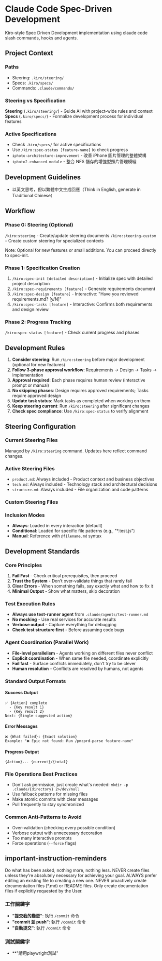# Claude Code Spec-Driven Development

Kiro-style Spec Driven Development implementation using claude code slash commands, hooks and
agents.

## Project Context

### Paths

- Steering: `.kiro/steering/`
- Specs: `.kiro/specs/`
- Commands: `.claude/commands/`

### Steering vs Specification

**Steering** (`.kiro/steering/`) - Guide AI with project-wide rules and context **Specs**
(`.kiro/specs/`) - Formalize development process for individual features

### Active Specifications

- Check `.kiro/specs/` for active specifications
- Use `/kiro:spec-status [feature-name]` to check progress
- `iphoto-architecture-improvement` - 改善 iPhone 圖片管理的整體架構
- `iphoto2-enhanced-module` - 整合 NFS 儲存的增強型照片管理模組

## Development Guidelines

- 以英文思考，但以繁體中文生成回應（Think in English, generate in Traditional Chinese）

## Workflow

### Phase 0: Steering (Optional)

`/kiro:steering` - Create/update steering documents `/kiro:steering-custom` - Create custom steering
for specialized contexts

Note: Optional for new features or small additions. You can proceed directly to spec-init.

### Phase 1: Specification Creation

1. `/kiro:spec-init [detailed description]` - Initialize spec with detailed project description
2. `/kiro:spec-requirements [feature]` - Generate requirements document
3. `/kiro:spec-design [feature]` - Interactive: "Have you reviewed requirements.md? [y/N]"
4. `/kiro:spec-tasks [feature]` - Interactive: Confirms both requirements and design review

### Phase 2: Progress Tracking

`/kiro:spec-status [feature]` - Check current progress and phases

## Development Rules

1. **Consider steering**: Run `/kiro:steering` before major development (optional for new features)
2. **Follow 3-phase approval workflow**: Requirements → Design → Tasks → Implementation
3. **Approval required**: Each phase requires human review (interactive prompt or manual)
4. **No skipping phases**: Design requires approved requirements; Tasks require approved design
5. **Update task status**: Mark tasks as completed when working on them
6. **Keep steering current**: Run `/kiro:steering` after significant changes
7. **Check spec compliance**: Use `/kiro:spec-status` to verify alignment

## Steering Configuration

### Current Steering Files

Managed by `/kiro:steering` command. Updates here reflect command changes.

### Active Steering Files

- `product.md`: Always included - Product context and business objectives
- `tech.md`: Always included - Technology stack and architectural decisions
- `structure.md`: Always included - File organization and code patterns

### Custom Steering Files

<!-- Added by /kiro:steering-custom command -->
<!-- Format:
- `filename.md`: Mode - Pattern(s) - Description
  Mode: Always|Conditional|Manual
  Pattern: File patterns for Conditional mode
-->

### Inclusion Modes

- **Always**: Loaded in every interaction (default)
- **Conditional**: Loaded for specific file patterns (e.g., "\*.test.js")
- **Manual**: Reference with `@filename.md` syntax

## Development Standards

### Core Principles

1. **Fail Fast** - Check critical prerequisites, then proceed
2. **Trust the System** - Don't over-validate things that rarely fail
3. **Clear Errors** - When something fails, say exactly what and how to fix it
4. **Minimal Output** - Show what matters, skip decoration

### Test Execution Rules

- **Always use test-runner agent** from `.claude/agents/test-runner.md`
- **No mocking** - Use real services for accurate results
- **Verbose output** - Capture everything for debugging
- **Check test structure first** - Before assuming code bugs

### Agent Coordination (Parallel Work)

- **File-level parallelism** - Agents working on different files never conflict
- **Explicit coordination** - When same file needed, coordinate explicitly
- **Fail fast** - Surface conflicts immediately, don't try to be clever
- **Human resolution** - Conflicts are resolved by humans, not agents

### Standard Output Formats

#### Success Output

```
✅ {Action} complete
  - {Key result 1}
  - {Key result 2}
Next: {Single suggested action}
```

#### Error Messages

```
❌ {What failed}: {Exact solution}
Example: "❌ Epic not found: Run /pm:prd-parse feature-name"
```

#### Progress Output

```
{Action}... {current}/{total}
```

### File Operations Best Practices

- Don't ask permission, just create what's needed: `mkdir -p .claude/{directory} 2>/dev/null`
- Use fallback patterns for missing files
- Make atomic commits with clear messages
- Pull frequently to stay synchronized

### Common Anti-Patterns to Avoid

- Over-validation (checking every possible condition)
- Verbose output with unnecessary decoration
- Too many interactive prompts
- Force operations (`--force` flags)

## important-instruction-reminders

Do what has been asked; nothing more, nothing less. NEVER create files unless they're absolutely
necessary for achieving your goal. ALWAYS prefer editing an existing file to creating a new one.
NEVER proactively create documentation files (\*.md) or README files. Only create documentation
files if explicitly requested by the User.

### 工作關鍵字

- **"提交我的變更"**: 執行 `/commit` 命令
- **"commit 並 push"**: 執行 `/commit` 命令
- **"自動提交"**: 執行 `/commit` 命令

### 測試關鍵字

- \*\*"請用playwright測試"
